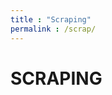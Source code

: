 ```yaml
---
title : "Scraping"
permalink : /scrap/
---
```

<h1>SCRAPING</h2>

<script src="https://code.jquery.com/jquery-3.3.1"></script>
<script>
    alert('HEllo World')
    $(function() {
        $.get('D:\CODE\PROYEK\Py\headline.txt', function(obj) {
            var judul = obj.split("\n");
            str = "<table border= '1'><tr><td>No</td><td>Judul Head</td></tr>";
            $.each(judul, function(n,judul) {
                str+="<tr><td>"+(n+1)+"</td>";
                str+="<td>"+judul+"</td>";
            });
        });
        $('#headline').html(str);
    });
});
</script>    
